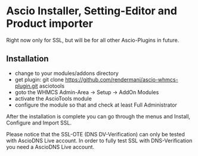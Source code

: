 # Ascio Installer, Setting-Editor and Product importer

Right now only for SSL, but will be for all other Ascio-Plugins in future. 

## Installation

- change to your modules/addons directory
- get plugin:  git clone https://github.com/rendermani/ascio-whmcs-plugin.git asciotools
- goto the WHMCS Admin-Area -> Setup -> AddOn Modules
- activate the AscioTools module
- configure the module so that and check at least Full Administrator

After the installation is complete you can go through the menus and Install, Configure and Import SSL. 

Please notice that the SSL-OTE (DNS DV-Verification) can only be tested with AscioDNS Live account. In order to fully test SSL with DNS-Verification you need a AscioDNS Live account. 

